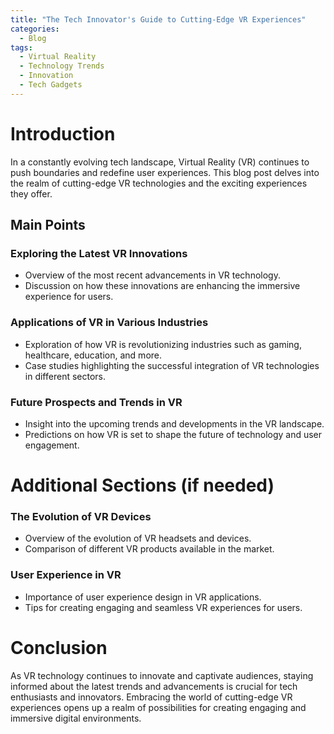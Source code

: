 ```yaml
---
title: "The Tech Innovator's Guide to Cutting-Edge VR Experiences"
categories:
  - Blog
tags:
  - Virtual Reality
  - Technology Trends
  - Innovation
  - Tech Gadgets
---
```


# Introduction
In a constantly evolving tech landscape, Virtual Reality (VR) continues to push boundaries and redefine user experiences. This blog post delves into the realm of cutting-edge VR technologies and the exciting experiences they offer.

## Main Points
### Exploring the Latest VR Innovations
- Overview of the most recent advancements in VR technology.
- Discussion on how these innovations are enhancing the immersive experience for users.

### Applications of VR in Various Industries
- Exploration of how VR is revolutionizing industries such as gaming, healthcare, education, and more.
- Case studies highlighting the successful integration of VR technologies in different sectors.

### Future Prospects and Trends in VR
- Insight into the upcoming trends and developments in the VR landscape.
- Predictions on how VR is set to shape the future of technology and user engagement.

# Additional Sections (if needed)
### The Evolution of VR Devices
- Overview of the evolution of VR headsets and devices.
- Comparison of different VR products available in the market.

### User Experience in VR
- Importance of user experience design in VR applications.
- Tips for creating engaging and seamless VR experiences for users.

# Conclusion
As VR technology continues to innovate and captivate audiences, staying informed about the latest trends and advancements is crucial for tech enthusiasts and innovators. Embracing the world of cutting-edge VR experiences opens up a realm of possibilities for creating engaging and immersive digital environments.